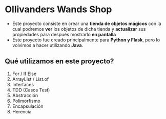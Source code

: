 # Ollivanders Wands Shop
- Este proyecto consiste en crear una **tienda de objetos mágicos** con la cual podremos **ver** los objetos de dicha tienda y **actualizar** sus propiedades para después mostrarlo **en pantalla**
- Este proyecto fue creado principalmente para **Python y Flask**, pero lo volvimos a hacer utilizando **Java**.


## Qué utilizamos en este proyecto?

1. For / If Else
2. ArrayList / List.of
3. Interfaces
4. TDD (Casos Test)
5. Abstracción
6. Polimorfismo
7. Encapsulación
8. Herencia
